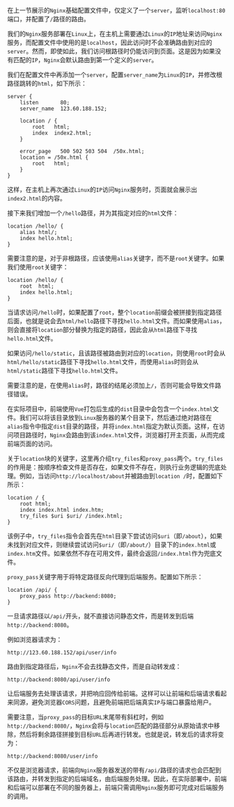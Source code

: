 在上一节展示的`Nginx`基础配置文件中，仅定义了一个`server`，监听`localhost:80`端口，并配置了`/`路径的路由。

我们的`Nginx`服务部署在`Linux`上，在主机上需要通过`Linux`的`IP`地址来访问`Nginx`服务，而配置文件中使用的是`localhost`，因此访问时不会准确路由到对应的`server`。然而，即使如此，我们访问根路径时仍能访问到页面。这是因为如果没有匹配的`IP`，`Nginx`会默认路由到第一个定义的`server`。

我们在配置文件中再添加一个`server`，配置`server_name`为`Linux`的`IP`，并修改根路径跳转的`html`，如下所示：

```nginx
server {
    listen       80;
    server_name  123.60.188.152;

    location / {
        root   html;
        index  index2.html;
    }

    error_page   500 502 503 504  /50x.html;
    location = /50x.html {
        root   html;
    }
}
```

这样，在主机上再次通过`Linux`的`IP`访问`Nginx`服务时，页面就会展示出`index2.html`的内容。

接下来我们增加一个`/hello`路径，并为其指定对应的`html`文件：

```nginx
location /hello/ {
    alias html/;
    index hello.html;
}
```

需要注意的是，对于非根路径，应该使用`alias`关键字，而不是`root`关键字。如果我们使用`root`关键字：

```nginx
location /hello/ {
    root  html;
    index hello.html;
}
```

当请求访问`/hello`时，如果配置了`root`，整个`location`前缀会被拼接到指定路径后面，也就是说会去`html/hello`路径下寻找`hello.html`文件。而如果使用`alias`，则会直接将`location`部分替换为指定的路径，因此会从`html`路径下寻找`hello.html`文件。

如果访问`/hello/static`，且该路径被路由到对应的`location`，则使用`root`时会从`html/hello/static`路径下寻找`hello.html`文件，而使用`alias`时则会从`html/static`路径下寻找`hello.html`文件。

需要注意的是，在使用`alias`时，路径的结尾必须加上`/`，否则可能会导致文件路径错误。

在实际项目中，前端使用`Vue`打包后生成的`dist`目录中会包含一个`index.html`文件。我们可以将该目录放到`Linux`服务器的某个目录下，然后通过绝对路径在`alias`指令中指定`dist`目录的路径，并将`index.html`指定为默认页面。这样，在访问项目路径时，`Nginx`会路由到该`index.html`文件，浏览器打开主页面，从而完成前端页面的访问。

关于`location`块的关键字，这里再介绍`try_files`和`proxy_pass`两个。`try_files`的作用是：按顺序检查文件是否存在，如果文件不存在，则执行业务逻辑的兜底处理。例如，当访问`http://localhost/about`并被路由到`location /`时，配置如下所示：

```nginx
location / {
    root html;
    index index.html index.htm;
    try_files $uri $uri/ /index.html;
}
```

该例子中，`try_files`指令会首先在`html`目录下尝试访问`$uri`（即`/about`），如果未找到对应文件，则继续尝试访问`$uri/`（即`/about/`）目录下的`index.html`或`index.htm`文件。如果依然不存在可用文件，最终会返回`/index.html`作为兜底文件。

`proxy_pass`关键字用于将特定路径反向代理到后端服务。配置如下所示：

```nginx
location /api/ {
    proxy_pass http://backend:8080;
}
```

一旦请求路径以`/api/`开头，就不直接访问静态文件，而是转发到后端`http://backend:8080`。

例如浏览器请求为：

```http
http://123.60.188.152/api/user/info
```

路由到指定路径后，`Nginx`不会去找静态文件，而是自动转发成：

```http
http://backend:8080/api/user/info
```

让后端服务去处理该请求，并把响应回传给前端。这样可以让前端和后端请求看起来同源，避免浏览器`CORS`问题，且避免前端把后端真实`IP`与端口暴露给用户。

需要注意，当`proxy_pass`的目标`URL`末尾带有斜杠时，例如`http://backend:8080/`，`Nginx`会将与`location`匹配的路径部分从原始请求中移除，然后将剩余路径拼接到目标`URL`后再进行转发。也就是说，转发后的请求将变为：

```http
http://backend:8080/user/info
```

不仅是浏览器请求，前端向`Nginx`服务器发送的带有`/api/`路径的请求也会匹配到该路由，并转发到指定的后端域名，由后端服务处理。因此，在实际部署中，前端和后端可以部署在不同的服务器上，前端只需调用`Nginx`服务即可完成对后端服务的调用。
